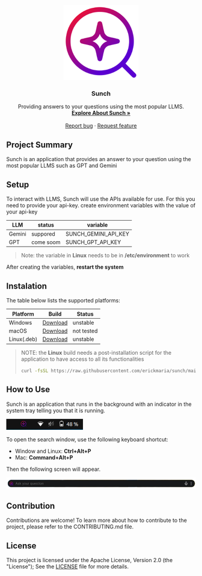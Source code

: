 <p align="center">
  <img src="public/icon.png" alt="Image" width="200" height="200">
</p>

<h3 align="center">Sunch</h3>

<p align="center">
    Providing answers to your questions using the most popular LLMS.
  <br>
  <a href="#how-to-use"><strong>Explore About Sunch »</strong></a>
  <br>
  <br>
  <a href="#">Report bug</a>
  ·
  <a href="#">Request feature</a>
</p>

## Project Summary

Sunch is an application that provides an answer to your question using the most popular LLMS such as GPT and Gemini

## Setup

To interact with LLMS, Sunch will use the APIs available for use. For this you need to provide your api-key. create environment variables with the value of your api-key

| LLM           | status       | variable             
| --------------| -------------|---------------------
| Gemini        | suppored     | SUNCH_GEMINI_API_KEY
| GPT           | come soom    | SUNCH_GPT_API_KEY

> Note: the variable in **Linux** needs to be in **/etc/environment** to work

After creating the variables, **restart the system**

## Instalation

The table below lists the supported platforms:

| Platform      | Build         | Status |
| --------------| ------------- |--------
| Windows       | [Download](#) | unstable
| macOS         | [Download](#) | not tested
| Linux(.deb)   | [Download](#) | unstable

> NOTE: the **Linux** build needs a post-installation script for the application to have access to all its functionalities
> ```bash
>curl -fsSL https://raw.githubusercontent.com/erickmaria/sunch/main/scripts/electron/postinstall.sh | bash
>```

## How to Use

Sunch is an application that runs in the background with an indicator in the system tray telling you that it is running.

![Sunch tray](docs/images/sunch-app-tray.png)

To open the search window, use the following keyboard shortcut:

- Window and Linux: **Ctrl+Alt+P**
- Mac: **Command+Alt+P**

Then the following screen will appear.

![Sunch Window](docs/images/sunch-app-windon.png)


## Contribution

Contributions are welcome! To learn more about how to contribute to the project, please refer to the CONTRIBUTING.md file.

## License

This project is licensed under the Apache License, Version 2.0 (the "License"); See the [LICENSE](LICENSE) file for more details.
